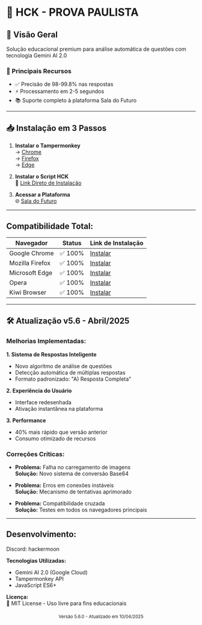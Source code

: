 # 🚀 HCK - PROVA PAULISTA

## 📌 Visão Geral
Solução educacional premium para análise automática de questões com tecnologia Gemini AI 2.0

### 🎯 Principais Recursos
- ✅ Precisão de 98-99.8% nas respostas
- ⚡ Processamento em 2-5 segundos
- 📚 Suporte completo à plataforma Sala do Futuro

---

## 📥 Instalação em 3 Passos

1. **Instalar o Tampermonkey**  
   → [Chrome](https://chrome.google.com/webstore/detail/tampermonkey/dhdgffkkebhmkfjojejmpbldmpobfkfo)  
   → [Firefox](https://addons.mozilla.org/firefox/addon/tampermonkey/)  
   → [Edge](https://microsoftedge.microsoft.com/addons/detail/tampermonkey/iikmkjmpaadaobahmlepeloendndfphd)

2. **Instalar o Script HCK**  
   🔗 [Link Direto de Instalação](https://greasyfork.org/pt-BR/scripts/532137-hck-v5-prova-paulista)

3. **Acessar a Plataforma**  
   🌐 [Sala do Futuro](https://saladofuturo.educacao.sp.gov.br)

---

## Compatibilidade Total:

| Navegador       | Status | Link de Instalação |
|-----------------|--------|--------------------|
| Google Chrome   | ✅ 100% | [Instalar](https://chrome.google.com/webstore/detail/tampermonkey/dhdgffkkebhmkfjojejmpbldmpobfkfo) |
| Mozilla Firefox | ✅ 100% | [Instalar](https://addons.mozilla.org/firefox/addon/tampermonkey/) |
| Microsoft Edge  | ✅ 100% | [Instalar](https://microsoftedge.microsoft.com/addons/detail/tampermonkey/iikmkjmpaadaobahmlepeloendndfphd) |
| Opera           | ✅ 100% | [Instalar](https://addons.opera.com/extensions/details/tampermonkey-beta/) |
| Kiwi Browser    | ✅ 100% |[Instalar](https://chromewebstore.google.com/detail/tampermonkey-legacy/lcmhijbkigalmkeommnijlpobloojgfn?pli=1) |

---

## 🛠 Atualização v5.6 - Abril/2025

### Melhorias Implementadas:

**1. Sistema de Respostas Inteligente**  
- Novo algoritmo de análise de questões  
- Detecção automática de múltiplas respostas  
- Formato padronizado: "A) Resposta Completa"  

**2. Experiência do Usuário**  
- Interface redesenhada  
- Ativação instantânea na plataforma  

**3. Performance**  
- 40% mais rápido que versão anterior  
- Consumo otimizado de recursos  

### Correções Críticas:

- **Problema:** Falha no carregamento de imagens  
  **Solução:** Novo sistema de conversão Base64  

- **Problema:** Erros em conexões instáveis  
  **Solução:** Mecanismo de tentativas aprimorado  

- **Problema:** Compatibilidade cruzada  
  **Solução:** Testes em todos os navegadores principais  

---

## Desenvolvimento:
Discord: hackermoon

**Tecnologias Utilizadas:**  
- Gemini AI 2.0 (Google Cloud)  
- Tampermonkey API  
- JavaScript ES6+

**Licença:**  
📜 MIT License - Uso livre para fins educacionais

<div align="center" style="margin-top: 20px">
  <sub>Versão 5.6.0 - Atualizado em 10/04/2025</sub>
</div>
